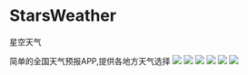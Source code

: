 # StarsWeather
星空天气

简单的全国天气预报APP,提供各地方天气选择
![](https://github.com/xingkong1/StarsWeather/blob/master/app/src/main/res/image/1.jpg) 
![](https://github.com/xingkong1/StarsWeather/blob/master/app/src/main/res/image/2.jpg)
![](https://github.com/xingkong1/StarsWeather/blob/master/app/src/main/res/image/3.jpg)
![](https://github.com/xingkong1/StarsWeather/blob/master/app/src/main/res/image/4.jpg)
![](https://github.com/xingkong1/StarsWeather/blob/master/app/src/main/res/image/5.jpg)
![](https://github.com/xingkong1/StarsWeather/blob/master/app/src/main/res/image/6.jpg)
